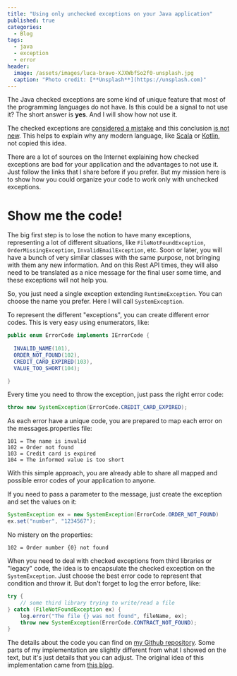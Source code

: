 ```yaml
---
title: "Using only unchecked exceptions on your Java application"
published: true
categories:
  - Blog
tags:
  - java
  - exception
  - error
header:
  image: /assets/images/luca-bravo-XJXWbfSo2f0-unsplash.jpg
  caption: "Photo credit: [**Unsplash**](https://unsplash.com)"
---
```


The Java checked exceptions are some kind of unique feature that most of the programming languages do not have. Is this could be a signal to not use it? The short answer is **yes**. And I will show how not use it.

The checked exceptions are [considered a mistake](https://testing.googleblog.com/2009/09/checked-exceptions-i-love-you-but-you.html) and this conclusion [is not new](http://radio-weblogs.com/0122027/stories/2003/04/01/JavasCheckedExceptionsWereAMistake.html). This helps to explain why any modern language, like [Scala](https://softwareengineering.stackexchange.com/questions/177806/decision-for-unchecked-exceptions-in-scala) or [Kotlin](https://kotlinlang.org/docs/reference/exceptions.html#checked-exceptions), not copied this idea.

There are a lot of sources on the Internet explaining how checked exceptions are bad for your application and the advantages to not use it. Just follow the links that I share before if you prefer. But my mission here is to show how you could organize your code to work only with unchecked exceptions.

# Show me the code!

The big first step is to lose the notion to have many exceptions, representing a lot of different situations, like `FileNotFoundException`, `OrderMissingException`, `InvalidEmailException`, etc. Soon or later, you will have a bunch of very similar classes with the same purpose, not bringing with them any new information. And on this Rest API times, they will also need to be translated as a nice message for the final user some time, and these exceptions will not help you.

So, you just need a single exception extending `RuntimeException`. You can choose the name you prefer. Here I will call  `SystemException`.

To represent the different "exceptions", you can create different error codes. This is very easy using enumerators, like:

```java
public enum ErrorCode implements IErrorCode {
	
  INVALID_NAME(101),
  ORDER_NOT_FOUND(102),
  CREDIT_CARD_EXPIRED(103),
  VALUE_TOO_SHORT(104);

}
```

Every time you need to throw the exception, just pass the right error code:

```java
throw new SystemException(ErrorCode.CREDIT_CARD_EXPIRED);
```

As each error have a unique code, you are prepared to map each error on the messages.properties file:

```properties
101 = The name is invalid
102 = Order not found
103 = Credit card is expired
104 = The informed value is too short
```

With this simple approach, you are already able to share all mapped and possible error codes of your application to anyone.

If you need to pass a parameter to the message, just create the exception and set the values on it:

```java
SystemException ex = new SystemException(ErrorCode.ORDER_NOT_FOUND)
ex.set("number", "1234567");
```

No mistery on the properties:

```properties
102 = Order number {0} not found
```

When you need to deal with checked exceptions from third libraries or "legacy" code, the idea is to encapsulate the checked exception on the `SystemException`. Just choose the best error code to represent that condition and throw it. But don't forget to log the error before, like:

```java
try {
    // some third library trying to write/read a file
} catch (FileNotFoundException ex) {
    log.error("The file {} was not found", fileName, ex);
    throw new SystemException(ErrorCode.CONTRACT_NOT_FOUND);
}
```

The details about the code you can find on [my Github repository](https://github.com/dherik/java-exception-handling/tree/master/src/test/java/io/github/dherik/exception). Some parts of my implementation are slightly different from what I showed on the text, but it's just details that you can adjust. The original idea of this implementation came from [this blog](https://northconcepts.com/blog/2013/01/18/6-tips-to-improve-your-exception-handling/).
